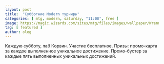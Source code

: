 ```yaml
---
layout: post
title:  "Субботние Modern турниры"
categories: [ mtg, modern, saturday, "11:00", free ]
image: https://magic.wizards.com/sites/mtg/files/images/wallpaper/Wrenn-and-Six_MH1_iPhone.jpg
tag: [ featured ]
author: oleg
---
```

Каждую субботу, паб Корвин. Участие бесплатное. 
Призы: промо-карта за каждое выполненное уникальное достижение. 
Промо-бустер за каждые пять выполненных уникальных достижений.


